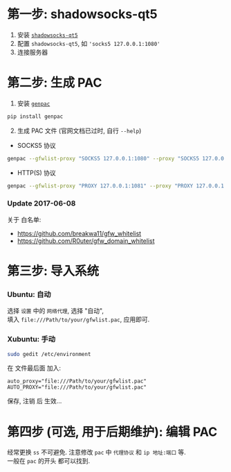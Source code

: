 # 第一步: shadowsocks-qt5
1. 安装 [`shadowsocks-qt5`][shadowsocks-qt5]
1. 配置 `shadowsocks-qt5`, 如 `'socks5 127.0.0.1:1080'`
1. 连接服务器

[shadowsocks-qt5]: https://github.com/imknown/IMKDevelopmentDaily/blob/master/2017/06/03_shadowsocks%20%E9%A1%B9%E7%9B%AE%20%E5%AE%A2%E6%88%B7%E7%AB%AF.md

# 第二步: 生成 PAC
1. 安装 [`genpac`][genpac]

[genpac]: https://github.com/JinnLynn/GenPAC

   ``` bash
   pip install genpac
   ```

2. 生成 PAC 文件 (官网文档已过时, 自行 `--help`)
  - SOCKS5 协议
``` bash
genpac --gfwlist-proxy "SOCKS5 127.0.0.1:1080" --proxy "SOCKS5 127.0.0.1:1080" --output "gfwlist-socks5.pac"
```

  - HTTP(S) 协议
``` bash
genpac --gfwlist-proxy "PROXY 127.0.0.1:1081" --proxy "PROXY 127.0.0.1:1081" --output "gfwlist-http.pac"
```

### Update 2017-06-08
关于 白名单:
- https://github.com/breakwa11/gfw_whitelist
- https://github.com/R0uter/gfw_domain_whitelist

# 第三步: 导入系统
### Ubuntu: 自动
选择 `设置` 中的 `网络代理`, 选择 "自动",  
填入 `file:///Path/to/your/gfwlist.pac`, 应用即可.

### Xubuntu: 手动
``` bash
sudo gedit /etc/environment
```

在 文件最后面 加入:
``` properties
auto_proxy="file:///Path/to/your/gfwlist.pac"
AUTO_PROXY="file:///Path/to/your/gfwlist.pac"
```

保存, 注销 后 生效...

# 第四步 (可选, 用于后期维护): 编辑 PAC
经常更换 `ss` 不可避免. 注意修改 `pac` 中 `代理协议` 和 `ip 地址:端口` 等.  
一般在 `pac` 的开头 都可以找到.
